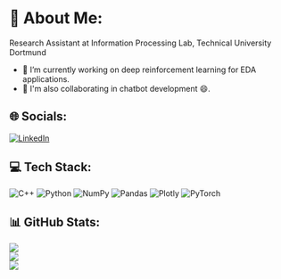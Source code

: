 # 💫 About Me:
Research Assistant at Information Processing Lab, Technical University Dortmund

- 🔭 I’m currently working on deep reinforcement learning for EDA applications.
- 🔭 I'm also collaborating in chatbot development 😄.

## 🌐 Socials:
[![LinkedIn](https://img.shields.io/badge/LinkedIn-%230077B5.svg?logo=linkedin&logoColor=white)](https://linkedin.com/in/inkedin.com/in/philipvarghesemodayil/) 

## 💻 Tech Stack:
![C++](https://img.shields.io/badge/c++-%2300599C.svg?style=for-the-badge&logo=c%2B%2B&logoColor=white) ![Python](https://img.shields.io/badge/python-3670A0?style=for-the-badge&logo=python&logoColor=ffdd54) ![NumPy](https://img.shields.io/badge/numpy-%23013243.svg?style=for-the-badge&logo=numpy&logoColor=white) ![Pandas](https://img.shields.io/badge/pandas-%23150458.svg?style=for-the-badge&logo=pandas&logoColor=white) ![Plotly](https://img.shields.io/badge/Plotly-%233F4F75.svg?style=for-the-badge&logo=plotly&logoColor=white) ![PyTorch](https://img.shields.io/badge/PyTorch-%23EE4C2C.svg?style=for-the-badge&logo=PyTorch&logoColor=white)

## 📊 GitHub Stats:
![](https://github-readme-stats.vercel.app/api?username=pvmodayil&theme=dark&hide_border=false&include_all_commits=false&count_private=false)<br/>
![](https://nirzak-streak-stats.vercel.app/?user=pvmodayil&theme=dark&hide_border=false)<br/>
![](https://github-readme-stats.vercel.app/api/top-langs/?username=pvmodayil&theme=dark&hide_border=false&include_all_commits=false&count_private=false&layout=compact)
